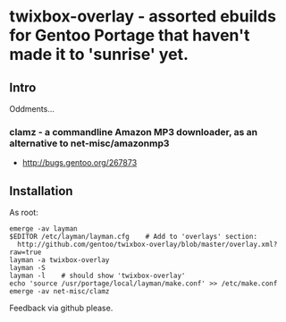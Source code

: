 # twixbox-overlay - assorted ebuilds for Gentoo Portage that haven't made it to 'sunrise' yet.

## Intro

Oddments...

 ### clamz - a commandline Amazon MP3 downloader, as an alternative to net-misc/amazonmp3

 * http://bugs.gentoo.org/267873

## Installation

As root:

    emerge -av layman
    $EDITOR /etc/layman/layman.cfg    # Add to 'overlays' section:
      http://github.com/gentoo/twixbox-overlay/blob/master/overlay.xml?raw=true
    layman -a twixbox-overlay
    layman -S
    layman -l    # should show 'twixbox-overlay'
    echo 'source /usr/portage/local/layman/make.conf' >> /etc/make.conf
    emerge -av net-misc/clamz

Feedback via github please.
